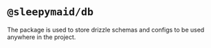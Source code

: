 # `@sleepymaid/db`

The package is used to store drizzle schemas and configs to be used anywhere in the project.
